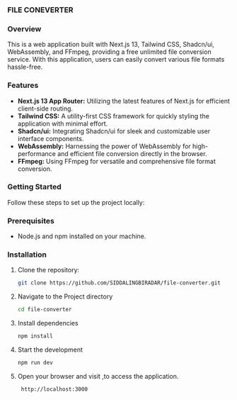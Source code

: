 ### FILE CONEVERTER

### Overview
This is a web application built with Next.js 13, Tailwind CSS, Shadcn/ui, WebAssembly, and FFmpeg, providing a free unlimited file conversion service. 
With this application, users can easily convert various file formats hassle-free.

### Features
- **Next.js 13 App Router:** Utilizing the latest features of Next.js for efficient client-side routing.
- **Tailwind CSS:** A utility-first CSS framework for quickly styling the application with minimal effort.
- **Shadcn/ui:** Integrating Shadcn/ui for sleek and customizable user interface components.
- **WebAssembly:** Harnessing the power of WebAssembly for high-performance and efficient file conversion directly in the browser.
- **FFmpeg:** Using FFmpeg for versatile and comprehensive file format conversion.

### Getting Started
Follow these steps to set up the project locally:

### Prerequisites
- Node.js and npm installed on your machine.

### Installation
1. Clone the repository:
   ```bash
   git clone https://github.com/SIDDALINGBIRADAR/file-converter.git
2. Navigate to the Project directory
   ```bash
   cd file-converter
4. Install dependencies
   ```bash
   npm install
6. Start the development
   ```bash
   npm run dev
8. Open your browser and visit ,to access the application.
   ```bash
    http://localhost:3000 
